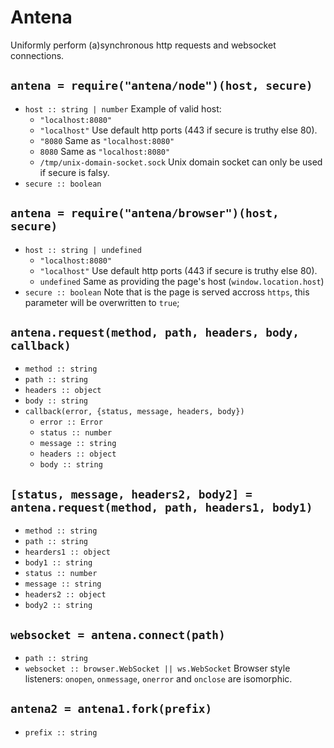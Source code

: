 # Antena

Uniformly perform (a)synchronous http requests and websocket connections.

## `antena = require("antena/node")(host, secure)`

* `host :: string | number`
  Example of valid host:
  * `"localhost:8080"`
  * `"localhost"`
    Use default http ports (443 if secure is truthy else 80).
  * `"8080`
    Same as `"localhost:8080"`
  * `8080`
    Same as `"localhost:8080"`
  * `/tmp/unix-domain-socket.sock`
    Unix domain socket can only be used if secure is falsy.
* `secure :: boolean` 

## `antena = require("antena/browser")(host, secure)`

* `host :: string | undefined`
  * `"localhost:8080"`
  * `"localhost"`
    Use default http ports (443 if secure is truthy else 80).
  * `undefined`
    Same as providing the page's host (`window.location.host`)
* `secure :: boolean`
  Note that is the page is served accross `https`, this parameter will be overwritten to `true`;

## `antena.request(method, path, headers, body, callback)`

* `method :: string`
* `path :: string`
* `headers :: object`
* `body :: string`
* `callback(error, {status, message, headers, body})`
  * `error :: Error`
  * `status :: number`
  * `message :: string`
  * `headers :: object`
  * `body :: string`

## `[status, message, headers2, body2] = antena.request(method, path, headers1, body1)`

* `method :: string`
* `path :: string`
* `hearders1 :: object`
* `body1 :: string`
* `status :: number`
* `message :: string`
* `headers2 :: object`
* `body2 :: string`

## `websocket = antena.connect(path)`

* `path :: string`
* `websocket :: browser.WebSocket || ws.WebSocket`
  Browser style listeners: `onopen`, `onmessage`, `onerror` and `onclose` are isomorphic.

## `antena2 = antena1.fork(prefix)`

* `prefix :: string` 
